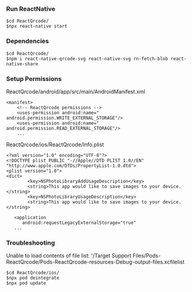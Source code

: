### Run ReactNative
```
$cd ReactQrcode/
$npx react-native start
```
### Dependencies
```
$cd ReactQrcode/
$npm i react-native-qrcode-svg react-native-svg rn-fetch-blob react-native-share
```
### Setup Permissions
ReactQrcode/android/app/src/main/AndroidManifest.xml
```vim
<manifest>
    <!-- ReactQrcode permissions -->
    <uses-permission android:name=" android.permission.WRITE_EXTERNAL_STORAGE"/>
    <uses-permission android:name=" android.permission.READ_EXTERNAL_STORAGE"/>
    ...
```
ReactQrcode/ios/ReactQrcode/Info.plist   
```vim
<?xml version="1.0" encoding="UTF-8"?>
<!DOCTYPE plist PUBLIC "-//Apple//DTD PLIST 1.0//EN" "http://www.apple.com/DTDs/PropertyList-1.0.dtd">
<plist version="1.0">
<dict>
        <key>NSPhotoLibraryAddUsageDescription</key>
        <string>This app would like to save images to your device.</string>
        <key>NSPhotoLibraryUsageDescription</key>
        <string>This app would like to save images to your device.</string>
   
   <application
      android:requestLegacyExternalStorage="true"
   ...
```
### Troubleshooting
Unable to load contents of file list: '/Target Support Files/Pods-ReactQrcode/Pods-ReactQrcode-resources-Debug-output-files.xcfilelist
```vim
$cd ReactQrcode/ios/
$npx pod deintegrate
$npx pod update
```
